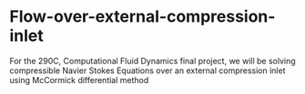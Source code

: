 # Flow-over-external-compression-inlet
For the 290C, Computational Fluid Dynamics final project, we will be solving compressible Navier Stokes Equations over an external compression inlet using McCormick differential method
